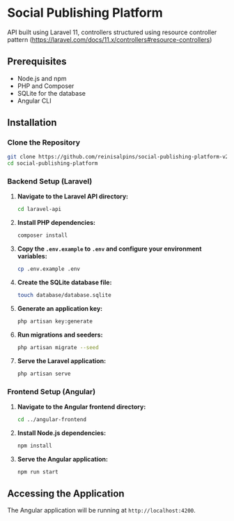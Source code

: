 # Social Publishing Platform

API built using Laravel 11, controllers structured using resource controller pattern (https://laravel.com/docs/11.x/controllers#resource-controllers)
## Prerequisites

- Node.js and npm
- PHP and Composer
- SQLite for the database
- Angular CLI

## Installation

### Clone the Repository

```bash
git clone https://github.com/reinisalpins/social-publishing-platform-v2.git
cd social-publishing-platform
```

### Backend Setup (Laravel)

1. **Navigate to the Laravel API directory:**

   ```bash
   cd laravel-api
   ```

2. **Install PHP dependencies:**

   ```bash
   composer install
   ```

3. **Copy the `.env.example` to `.env` and configure your environment variables:**

   ```bash
   cp .env.example .env
   ```
   
4. **Create the SQLite database file:**

   ```bash
   touch database/database.sqlite
   ```

5. **Generate an application key:**

   ```bash
   php artisan key:generate
   ```

6. **Run migrations and seeders:**

   ```bash
   php artisan migrate --seed
   ```

7. **Serve the Laravel application:**

   ```bash
   php artisan serve
   ```

### Frontend Setup (Angular)

1. **Navigate to the Angular frontend directory:**

   ```bash
   cd ../angular-frontend
   ```

2. **Install Node.js dependencies:**

   ```bash
   npm install
   ```

3. **Serve the Angular application:**

   ```bash
   npm run start
   ```

## Accessing the Application

The Angular application will be running at `http://localhost:4200`.
